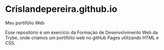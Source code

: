 # Crislandepereira.github.io
Meu portifólio Web

Esse repositório é um exercício da Formação de Desenvolvimento Web da Trybe, onde criamos um portifólio web no gitHub Pages utilizando HTML e CSS.
